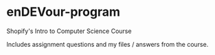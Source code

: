 # enDEVour-program
Shopify's Intro to Computer Science Course 


Includes assignment questions and my files / answers from the course. 
